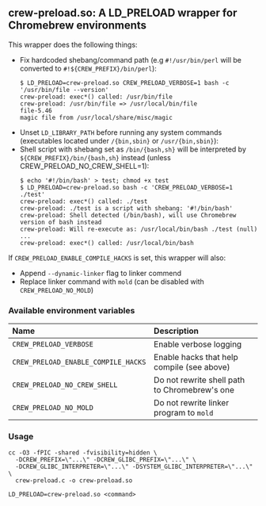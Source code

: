 ## crew-preload.so: A LD_PRELOAD wrapper for Chromebrew environments

This wrapper does the following things:
  - Fix hardcoded shebang/command path (e.g `#!/usr/bin/perl` will be converted to `#!${CREW_PREFIX}/bin/perl`):
    ```
    $ LD_PRELOAD=crew-preload.so CREW_PRELOAD_VERBOSE=1 bash -c '/usr/bin/file --version'
    crew-preload: exec*() called: /usr/bin/file
    crew-preload: /usr/bin/file => /usr/local/bin/file
    file-5.46
    magic file from /usr/local/share/misc/magic
    ```
  - Unset `LD_LIBRARY_PATH` before running any system commands (executables located under `/{bin,sbin}` or `/usr/{bin,sbin}`):
  - Shell script with shebang set as `/bin/{bash,sh}` will be interpreted by `${CREW_PREFIX}/bin/{bash,sh}` instead (unless CREW_PRELOAD_NO_CREW_SHELL=1):
    ```
    $ echo '#!/bin/bash' > test; chmod +x test
    $ LD_PRELOAD=crew-preload.so bash -c 'CREW_PRELOAD_VERBOSE=1 ./test'
    crew-preload: exec*() called: ./test
    crew-preload: ./test is a script with shebang: '#!/bin/bash'
    crew-preload: Shell detected (/bin/bash), will use Chromebrew version of bash instead
    crew-preload: Will re-execute as: /usr/local/bin/bash ./test (null) ...
    crew-preload: exec*() called: /usr/local/bin/bash
    ```

If `CREW_PRELOAD_ENABLE_COMPILE_HACKS` is set, this wrapper will also:
  - Append `--dynamic-linker` flag to linker commend
  - Replace linker command with `mold` (can be disabled with `CREW_PRELOAD_NO_MOLD`)

### Available environment variables
|Name                               |Description                                   |
|:----------------------------------|:---------------------------------------------|
|`CREW_PRELOAD_VERBOSE`             |Enable verbose logging                        |
|`CREW_PRELOAD_ENABLE_COMPILE_HACKS`|Enable hacks that help compile (see above)    |
|`CREW_PRELOAD_NO_CREW_SHELL`       |Do not rewrite shell path to Chromebrew's one |
|`CREW_PRELOAD_NO_MOLD`             |Do not rewrite linker program to `mold`       |

### Usage
```shell
cc -O3 -fPIC -shared -fvisibility=hidden \
  -DCREW_PREFIX=\"...\" -DCREW_GLIBC_PREFIX=\"...\" \
  -DCREW_GLIBC_INTERPRETER=\"...\" -DSYSTEM_GLIBC_INTERPRETER=\"...\" \
  crew-preload.c -o crew-preload.so

LD_PRELOAD=crew-preload.so <command>
```
